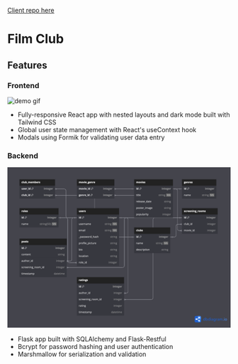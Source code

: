 [Client repo here](https://github.com/eburdekin/film-club-react)

# Film Club

## Features

### Frontend

![demo gif](/images/demo.gif)

- Fully-responsive React app with nested layouts and dark mode built with Tailwind CSS
- Global user state management with React's useContext hook
- Modals using Formik for validating user data entry

### Backend

![dbdiagram](/images/dbdiagram_updated.png)

- Flask app built with SQLAlchemy and Flask-Restful
- Bcrypt for password hashing and user authentication
- Marshmallow for serialization and validation
